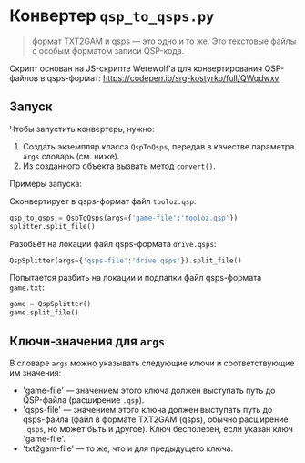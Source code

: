 # Конвертер `qsp_to_qsps.py`

> формат TXT2GAM и qsps — это одно и то же. Это текстовые файлы с особым форматом записи QSP-кода.

Скрипт основан на JS-скрипте Werewolf'а для конвертирования QSP-файлов в qsps-формат: https://codepen.io/srg-kostyrko/full/QWqdwxv

## Запуск

Чтобы запустить конвертерь, нужно:
1. Создать экземпляр класса `QspToQsps`, передав в качестве параметра `args` словарь (см. ниже).
2. Из созданного объекта вызвать метод `convert()`.

Примеры запуска:

Сконвертирует в qsps-формат файл `tooloz.qsp`:

```python
qsp_to_qsps = QspToQsps(args={'game-file':'tooloz.qsp'})
splitter.split_file()
```

Разобьёт на локации файл qsps-формата `drive.qsps`:

```python
QspSplitter(args={'qsps-file':'drive.qsps'}).split_file()
```

Попытается разбить на локации и подпапки файл qsps-формата `game.txt`:

```python
game = QspSplitter()
game.split_file()
```

## Ключи-значения для `args`

В словаре `args` можно указывать следующие ключи и соответствующие им значения:

* 'game-file' — значением этого ключа должен выступать путь до QSP-файла (расширение `.qsp`).
* 'qsps-file' — значением этого ключа должен выступать путь до qsps-файла (файл в формате TXT2GAM (qsps), обычно расширение `.qsps`, но может быть и другое). Ключ бесполезен, если указан ключ 'game-file'.
* 'txt2gam-file' — то же, что и для предыдущего ключа.


